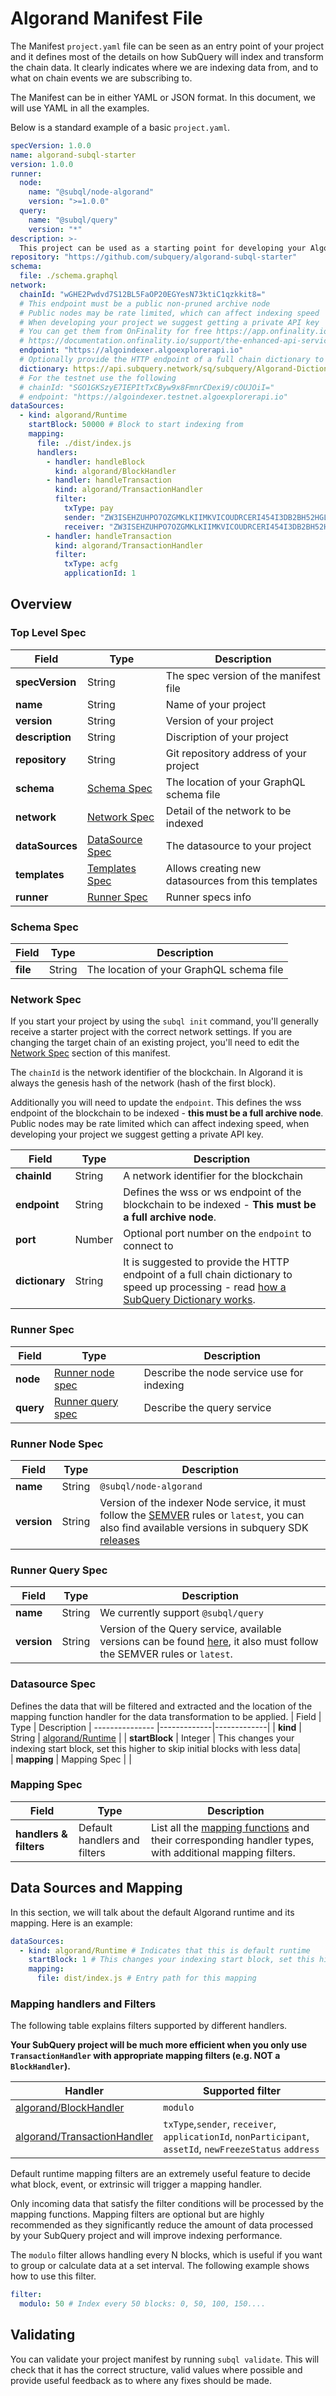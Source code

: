 # Algorand Manifest File

The Manifest `project.yaml` file can be seen as an entry point of your project and it defines most of the details on how SubQuery will index and transform the chain data. It clearly indicates where we are indexing data from, and to what on chain events we are subscribing to.

The Manifest can be in either YAML or JSON format. In this document, we will use YAML in all the examples.

Below is a standard example of a basic `project.yaml`.

```yml
specVersion: 1.0.0
name: algorand-subql-starter
version: 1.0.0
runner:
  node:
    name: "@subql/node-algorand"
    version: ">=1.0.0"
  query:
    name: "@subql/query"
    version: "*"
description: >-
  This project can be used as a starting point for developing your Algorand SubQuery project
repository: "https://github.com/subquery/algorand-subql-starter"
schema:
  file: ./schema.graphql
network:
  chainId: "wGHE2Pwdvd7S12BL5FaOP20EGYesN73ktiC1qzkkit8="
  # This endpoint must be a public non-pruned archive node
  # Public nodes may be rate limited, which can affect indexing speed
  # When developing your project we suggest getting a private API key
  # You can get them from OnFinality for free https://app.onfinality.io
  # https://documentation.onfinality.io/support/the-enhanced-api-service
  endpoint: "https://algoindexer.algoexplorerapi.io"
  # Optionally provide the HTTP endpoint of a full chain dictionary to speed up processing
  dictionary: https://api.subquery.network/sq/subquery/Algorand-Dictionary
  # For the testnet use the following
  # chainId: "SGO1GKSzyE7IEPItTxCByw9x8FmnrCDexi9/cOUJOiI="
  # endpoint: "https://algoindexer.testnet.algoexplorerapi.io"
dataSources:
  - kind: algorand/Runtime
    startBlock: 50000 # Block to start indexing from
    mapping:
      file: ./dist/index.js
      handlers:
        - handler: handleBlock
          kind: algorand/BlockHandler
        - handler: handleTransaction
          kind: algorand/TransactionHandler
          filter:
            txType: pay
            sender: "ZW3ISEHZUHPO7OZGMKLKIIMKVICOUDRCERI454I3DB2BH52HGLSO67W754"
            receiver: "ZW3ISEHZUHPO7OZGMKLKIIMKVICOUDRCERI454I3DB2BH52HGLSO67W754"
        - handler: handleTransaction
          kind: algorand/TransactionHandler
          filter:
            txType: acfg
            applicationId: 1
```

## Overview

### Top Level Spec

| Field           | Type                                                        | Description                                         |
| --------------- | ----------------------------------------------------------- | --------------------------------------------------- |
| **specVersion** | String                                                      | The spec version of the manifest file               |
| **name**        | String                                                      | Name of your project                                |
| **version**     | String                                                      | Version of your project                             |
| **description** | String                                                      | Discription of your project                         |
| **repository**  | String                                                      | Git repository address of your project              |
| **schema**      | [Schema Spec](manifest.md#schema-spec)                      | The location of your GraphQL schema file            |
| **network**     | [Network Spec](manifest.md#network-spec)                    | Detail of the network to be indexed                 |
| **dataSources** | [DataSource Spec](manifest.md#datasource-spec)              | The datasource to your project                      |
| **templates**   | [Templates Spec](dynamicdatasources.md#the-templates-field) | Allows creating new datasources from this templates |
| **runner**      | [Runner Spec](manifest.md#runner-spec)                      | Runner specs info                                   |

### Schema Spec

| Field    | Type   | Description                              |
| -------- | ------ | ---------------------------------------- |
| **file** | String | The location of your GraphQL schema file |

### Network Spec

If you start your project by using the `subql init` command, you'll generally receive a starter project with the correct network settings. If you are changing the target chain of an existing project, you'll need to edit the [Network Spec](manifest.md#network-spec) section of this manifest.

The `chainId` is the network identifier of the blockchain. In Algorand it is always the genesis hash of the network (hash of the first block).

Additionally you will need to update the `endpoint`. This defines the wss endpoint of the blockchain to be indexed - **this must be a full archive node**. Public nodes may be rate limited which can affect indexing speed, when developing your project we suggest getting a private API key.

| Field          | Type   | Description                                                                                                                                                                           |
| -------------- | ------ | ------------------------------------------------------------------------------------------------------------------------------------------------------------------------------------- |
| **chainId**    | String | A network identifier for the blockchain                                                                                                                                               |
| **endpoint**   | String | Defines the wss or ws endpoint of the blockchain to be indexed - **This must be a full archive node**.                                                                                |
| **port**       | Number | Optional port number on the `endpoint` to connect to                                                                                                                                  |
| **dictionary** | String | It is suggested to provide the HTTP endpoint of a full chain dictionary to speed up processing - read [how a SubQuery Dictionary works](../academy/tutorials_examples/dictionary.md). |

### Runner Spec

| Field     | Type                                               | Description                                |
| --------- | -------------------------------------------------- | ------------------------------------------ |
| **node**  | [Runner node spec](manifest.md#runner-node-spec)   | Describe the node service use for indexing |
| **query** | [Runner query spec](manifest.md#runner-query-spec) | Describe the query service                 |

### Runner Node Spec

| Field       | Type   | Description                                                                                                                                                                                                          |
| ----------- | ------ | -------------------------------------------------------------------------------------------------------------------------------------------------------------------------------------------------------------------- |
| **name**    | String | `@subql/node-algorand`                                                                                                                                                                                               |
| **version** | String | Version of the indexer Node service, it must follow the [SEMVER](https://semver.org/) rules or `latest`, you can also find available versions in subquery SDK [releases](https://github.com/subquery/subql/releases) |

### Runner Query Spec

| Field       | Type   | Description                                                                                                                                                                                      |
| ----------- | ------ | ------------------------------------------------------------------------------------------------------------------------------------------------------------------------------------------------ |
| **name**    | String | We currently support `@subql/query`                                                                                                                                                              |
| **version** | String | Version of the Query service, available versions can be found [here](https://github.com/subquery/subql/blob/main/packages/query/CHANGELOG.md), it also must follow the SEMVER rules or `latest`. |

### Datasource Spec

Defines the data that will be filtered and extracted and the location of the mapping function handler for the data transformation to be applied.
| Field | Type | Description
| --------------- |-------------|-------------|
| **kind** | String | [algorand/Runtime](manifest.md#data-sources-and-mapping) |
| **startBlock** | Integer | This changes your indexing start block, set this higher to skip initial blocks with less data|  
| **mapping** | Mapping Spec | |

### Mapping Spec

| Field                  | Type                         | Description                                                                                                                      |
| ---------------------- | ---------------------------- | -------------------------------------------------------------------------------------------------------------------------------- |
| **handlers & filters** | Default handlers and filters | List all the [mapping functions](../mapping/algorand.md) and their corresponding handler types, with additional mapping filters. |

## Data Sources and Mapping

In this section, we will talk about the default Algorand runtime and its mapping. Here is an example:

```yml
dataSources:
  - kind: algorand/Runtime # Indicates that this is default runtime
    startBlock: 1 # This changes your indexing start block, set this higher to skip initial blocks with less data
    mapping:
      file: dist/index.js # Entry path for this mapping
```

### Mapping handlers and Filters

The following table explains filters supported by different handlers.

**Your SubQuery project will be much more efficient when you only use `TransactionHandler` with appropriate mapping filters (e.g. NOT a `BlockHandler`).**

| Handler                                                                   | Supported filter                                                                                         |
| ------------------------------------------------------------------------- | -------------------------------------------------------------------------------------------------------- |
| [algorand/BlockHandler](../mapping/algorand.md#block-handler)             | `modulo`                                                                                                 |
| [algorand/TransactionHandler](../mapping/algorand.md#transaction-handler) | `txType`,`sender`, `receiver`, `applicationId`, `nonParticipant`, `assetId`, `newFreezeStatus` `address` |

Default runtime mapping filters are an extremely useful feature to decide what block, event, or extrinsic will trigger a mapping handler.

Only incoming data that satisfy the filter conditions will be processed by the mapping functions. Mapping filters are optional but are highly recommended as they significantly reduce the amount of data processed by your SubQuery project and will improve indexing performance.

The `modulo` filter allows handling every N blocks, which is useful if you want to group or calculate data at a set interval. The following example shows how to use this filter.

```yml
filter:
  modulo: 50 # Index every 50 blocks: 0, 50, 100, 150....
```

## Validating

You can validate your project manifest by running `subql validate`. This will check that it has the correct structure, valid values where possible and provide useful feedback as to where any fixes should be made.
